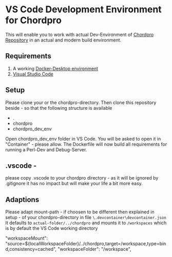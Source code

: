 # VS Code Development Environment for Chordpro

This will enable you to work with actual Dev-Environment of [Chordpro Repository](https://github.com/ChordPro/chordpro) in an actual and modern build environment.
## Requirements
1. A working [Docker-Desktop environment](https://www.docker.com/products/docker-desktop/)
2. [Visual Studio Code](https://code.visualstudio.com/Download)

## Setup

Please clone your or the chordpro-directory.
Then clone this repository beside - so that the following structure is available
- .
- chordpro
- chordpro_dev_env

Open chordpro_dev_env folder in VS Code. You will be asked to open it in "Container" - please allow. The Dockerfile will now build all requirements for running a Perl-Dev and Debug-Server.

## .vscode - 
please copy .vscode to your chordpro directory - as it will be ignored by .gitignore it has no impact but will make your life a bit more easy.

## Adaptions

Please adapt mount-path - if choosen to be different then explained in setup - of your chordpro-directory in file `\.devcontainer\devcontainer.json`
It defaults to `actual-folder/../chordpro` and mounts it to `/workspaces` which is by default the VS Code working directory

  "workspaceMount": "source=${localWorkspaceFolder}/../chordpro,target=/workspace,type=bind,consistency=cached", "workspaceFolder": "/workspace",
	
